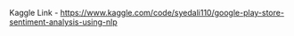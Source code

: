Kaggle Link - https://www.kaggle.com/code/syedali110/google-play-store-sentiment-analysis-using-nlp
